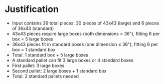 # Justification
* Input contains 36 total pieces: 30 pieces of 43x43 (large) and 6 pieces of 36x43 (standard)
* 43x43 pieces require large boxes (both dimensions > 36"), fitting 6 per box = 5 large boxes
* 36x43 pieces fit in standard boxes (one dimension ≤ 36"), fitting 6 per box = 1 standard box
* Total: 1 standard box + 5 large boxes
* A standard pallet can fit 3 large boxes or 4 standard boxes
* First pallet: 3 large boxes
* Second pallet: 2 large boxes + 1 standard box
* Total: 2 standard pallets needed
